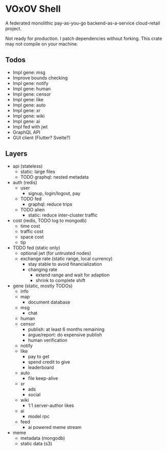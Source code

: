 # VOxOV Shell

A federated monolithic pay-as-you-go backend-as-a-service cloud-retail project.

Not ready for production. I patch dependencies without forking. This crate may not compile on your machine.

## Todos

- Impl gene: msg
- Improve bounds checking
- Impl gene: notify
- Impl gene: human
- Impl gene: censor
- Impl gene: like
- Impl gene: auto
- Impl gene: xr
- Impl gene: wiki
- Impl gene: ai
- Impl fed with jwt
- GraphQL API
- GUI client (Flutter? Svelte?)

## Layers

- api (stateless)
    - static: large files
    - TODO graphql: nested metadata
- auth (redis)
    - user
        - signup, login/logout, pay
    - TODO fed
        - graphql: reduce trips
    - TODO alien
        - static: reduce inter-cluster traffic
- cost (redis, TODO log to mongodb)
    - time cost
    - traffic cost
    - space cost
    - tip
- TODO fed (static only)
    - optional jwt (for untrusted nodes)
    - exchange rate (static range, local currency)
        - stay stable to avoid financialization
        - changing rate
            - extend range and wait for adaption
            - shrink to complete shift
- gene (static, mostly TODOs)
    - info
    - map
        - document database
    - msg
        - chat
    - human
    - censor
        - publish: at least 6 months remaining
        - argue/report: do expensive publish
        - human verification
    - notify
    - like
        - pay to get
        - spend credit to give
        - leaderboard
    - auto
        - file keep-alive
    - xr
        - ads
        - social
    - wiki
        - 1:1 server-author likes
    - ai
        - model rpc
    - feed
        - ai powered meme stream
- meme
    - metadata (mongodb)
    - static data (s3)

